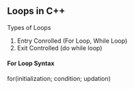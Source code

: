 


## Loops in C++

Types of Loops
1. Entry Conrolled (For Loop, While Loop)
2. Exit Controlled (do while loop)

#### For Loop Syntax
for(initialization; condition; updation)
